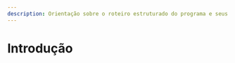 ```yaml
---
description: Orientação sobre o roteiro estruturado do programa e seus objetivos.
---
```


# Introdução

